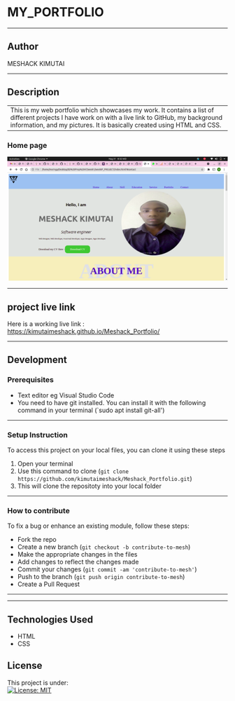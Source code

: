 # MY_PORTFOLIO
*********
## Author
MESHACK KIMUTAI
*********
## Description

<table>
<tr>
<td>
  This is my web portfolio which showcases my work. It contains a list of different projects I have work on with a live link to GitHub, my background information, and my pictures. It is basically created using HTML and CSS.
</td>
</tr>
</table>

### Home page
![alt text](https://github.com/kimutaimeshack/Meshack_Portfolio/blob/main/img/portfolio.png)
*********
## project live link
Here is a working live link : https://kimutaimeshack.github.io/Meshack_Portfolio/

*********
## Development
### Prerequisites
* Text editor eg Visual Studio Code
* You need to have git installed. You can install it with the following command in your terminal
(`sudo apt install git-all')
*********
### Setup Instruction
To access this project on your local files, you can clone it using these steps
1. Open your terminal 
2. Use this command to clone (`git clone https://github.com/kimutaimeshack/Meshack_Portfolio.git`)
3. This will clone the repositoty into your local folder
*********
### How to contribute

To fix a bug or enhance an existing module, follow these steps:

- Fork the repo
- Create a new branch (`git checkout -b contribute-to-mesh`)
- Make the appropriate changes in the files
- Add changes to reflect the changes made
- Commit your changes (`git commit -am 'contribute-to-mesh'`)
- Push to the branch (`git push origin contribute-to-mesh`)
- Create a Pull Request 

*********

*********
## Technologies Used
* HTML
* CSS
## License
This project is under:  
[![License: MIT](https://github.com/kimutaimeshack/Meshack_Portfolio/blob/main/LICENSE)](/LICENSE)
